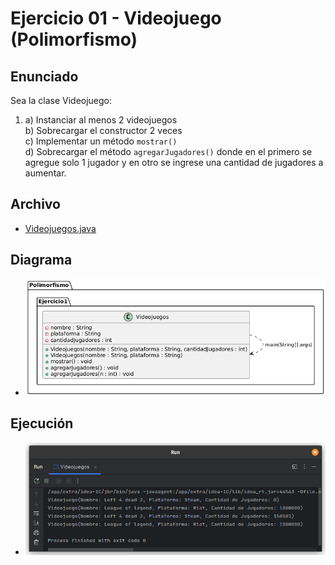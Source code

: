 # Ejercicio 01 - Videojuego (Polimorfismo)

## Enunciado

Sea la clase Videojuego:

1. a) Instanciar al menos 2 videojuegos  
   b) Sobrecargar el constructor 2 veces  
   c) Implementar un método `mostrar()`  
   d) Sobrecargar el método `agregarJugadores()` donde en el primero se agregue solo 1 jugador y en otro se ingrese una cantidad de jugadores a aumentar.

## Archivo

- [Videojuegos.java](./Videojuegos.java)

## Diagrama

- ![Diagrama](./image.png)

## Ejecución

- ![Ejecución](./img.png)
